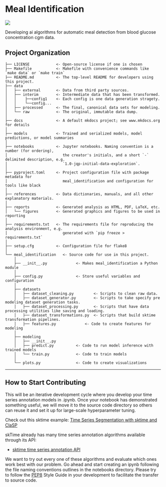 # Meal Identification

<a target="_blank" href="https://cookiecutter-data-science.drivendata.org/">
    <img src="https://img.shields.io/badge/CCDS-Project%20template-328F97?logo=cookiecutter" />
</a>

Developing ai algorithms for automatic meal detection from blood glucose concentration cgm data.

## Project Organization

```
├── LICENSE            <- Open-source license if one is chosen
├── Makefile           <- Makefile with convenience commands like `make data` or `make train`
├── README.md          <- The top-level README for developers using this project.
├── data
│   ├── external       <- Data from third party sources.
│   ├── interim        <- Intermediate data that has been transformed.
│   │    ├──config1    <- Each config is one data generation stragety.
│   │    └──config...
│   ├── processed      <- The final, canonical data sets for modeling.
│   └── raw            <- The original, immutable data dump.
│
├── docs               <- A default mkdocs project; see www.mkdocs.org for details
│
├── models             <- Trained and serialized models, model predictions, or model summaries
│
├── notebooks          <- Jupyter notebooks. Naming convention is a number (for ordering),
│                         the creator's initials, and a short `-` delimited description, e.g.
│                         `1.0-jqp-initial-data-exploration`.
│
├── pyproject.toml     <- Project configuration file with package metadata for 
│                         meal_identification and configuration for tools like black
│
├── references         <- Data dictionaries, manuals, and all other explanatory materials.
│
├── reports            <- Generated analysis as HTML, PDF, LaTeX, etc.
│   └── figures        <- Generated graphics and figures to be used in reporting
│
├── requirements.txt   <- The requirements file for reproducing the analysis environment, e.g.
│                         generated with `pip freeze > requirements.txt`
│
├── setup.cfg          <- Configuration file for flake8
│
└── meal_identification   <- Source code for use in this project.
    │
    ├── __init__.py             <- Makes meal_identification a Python module
    │
    ├── config.py               <- Store useful variables and configuration
    │
    ├── datasets       
    │   ├── dataset_cleaning.py         <- Scripts to clean raw data.
    │   ├── dataset_generator.py        <- Scripts to take specify pre modeling dataset generation tasks.
    │   ├── dataset_processing.py       <- Scripts that have data processing utilities like saving and loading.
    │   ├── dataset_transformations.py  <- Scripts that build sktime transformation pipelines.
    │   ├── features.py             <- Code to create features for modeling
    │
    ├── modeling                
    │   ├── __init__.py 
    │   ├── predict.py          <- Code to run model inference with trained models          
    │   └── train.py            <- Code to train models
    │
    └── plots.py                <- Code to create visualizations
```

--------

## How to Start Contributing
This will be an iterative development cycle where you develop your time series annotation models in .ipynb. Once your notebook has demonstrated something useful, we will move it to the source code directory so others can reuse it and set it up for large-scale hyperparameter tuning.

Check out this sktime example: [Time Series Segmentation with sktime and ClaSP](https://www.sktime.net/en/stable/examples/annotation/segmentation_with_clasp.html)

skTime already has many time series annotation algorithms available through its API: 
* [sktime time series annotation API](https://www.sktime.net/en/stable/api_reference/annotation.html)

We want to try out every one of these algorithms and evaluate which ones work best with our problem. 
Go ahead and start creating an ipynb following the file naming conventions outlines in the notebooks directory. 
Please try to follow the [PEP8](https://peps.python.org/pep-0008/) Style Guide in your development to facilitate the transfer to source code. 
